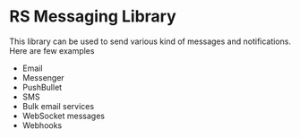 ﻿# RS Messaging Library

This library can be used to send various kind of messages and notifications. Here are few examples
- Email
- Messenger
- PushBullet
- SMS
- Bulk email services
- WebSocket messages
- Webhooks